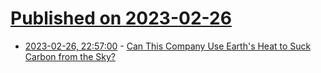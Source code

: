 # [Published on 2023-02-26](index.md)

* [2023-02-26, 22:57:00](https://hardware.slashdot.org/story/23/02/26/2253224/can-this-company-use-earths-heat-to-suck-carbon-from-the-sky?utm_source=rss1.0mainlinkanon&utm_medium=feed) - [Can This Company Use Earth's Heat to Suck Carbon from the Sky?](https://hardware.slashdot.org/story/23/02/26/2253224/can-this-company-use-earths-heat-to-suck-carbon-from-the-sky?utm_source=rss1.0mainlinkanon&utm_medium=feed)

